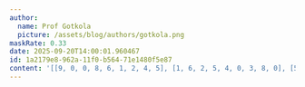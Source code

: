 ```yaml
---
author:
  name: Prof Gotkola
  picture: /assets/blog/authors/gotkola.png
maskRate: 0.33
date: 2025-09-20T14:00:01.960467
id: 1a2179e8-962a-11f0-b564-71e1480f5e87
content: '[[9, 0, 0, 8, 6, 1, 2, 4, 5], [1, 6, 2, 5, 4, 0, 3, 8, 0], [5, 8, 4, 3, 2, 0, 6, 7, 1], [4, 0, 8, 6, 1, 0, 0, 3, 2], [0, 2, 0, 9, 3, 4, 1, 0, 8], [3, 5, 0, 0, 7, 8, 4, 0, 0], [0, 1, 0, 4, 0, 3, 9, 2, 0], [0, 3, 0, 1, 9, 0, 8, 6, 4], [2, 4, 0, 0, 8, 0, 0, 1, 3]]'
---
```

